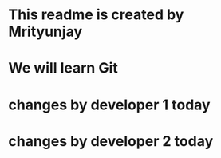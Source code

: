 # This readme is created by Mrityunjay
# We will learn Git
# changes by developer 1 today
# changes by developer 2 today